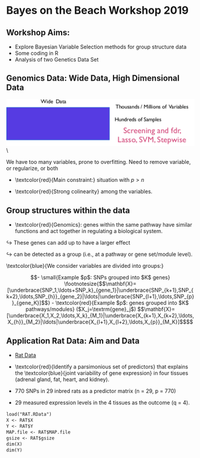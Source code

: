 Bayes on the Beach Workshop 2019
================================

Workshop Aims:
--------------

-   Explore Bayesian Variable Selection methods for group structure data
-   Some coding in R 
-   Analysis of two Genetics Data Set

## Genomics Data: Wide Data, High Dimensional Data

![](wide_data.png) \

We have too many variables, prone to overfitting.
Need to remove variable, or regularize, or both 

- \textcolor{red}{Main constraint:} situation with $p>n$ 

- \textcolor{red}{Strong colinearity} among the variables.



## Group structures within the data 

- \textcolor{red}{Genomics}: genes within the same pathway have similar functions and act together in regulating a biological system. 

$\hookrightarrow$ These genes can add up to have a larger effect 

$\hookrightarrow$ can be detected as a group (i.e., at a pathway or gene set/module level).



\textcolor{blue}{We consider variables are divided into groups:}

```math
- \small{Example $p$: SNPs grouped into $K$ genes}
\footnotesize{$$\mathbf{X}=[\underbrace{SNP_1,\ldots+SNP_k}_{gene_1}|\underbrace{SNP_{k+1},SNP_{k+2},\ldots,SNP_{h}}_{gene_2}|\ldots|\underbrace{SNP_{l+1},\ldots,SNP_{p}}_{gene_K}]$$}

- \textcolor{red}{Example $p$: genes grouped into $K$ pathways/modules} ($X_j=\textrm{gene}_j$)
$$\mathbf{X}=[\underbrace{X_1,X_2,\ldots,X_k}_{M_1}|\underbrace{X_{k+1},X_{k+2},\ldots,X_{h}}_{M_2}|\ldots|\underbrace{X_{l+1},X_{l+2},\ldots,X_{p}}_{M_K}]$$
```

## Application Rat Data: Aim and Data 

- [Rat Data](Rat-application.html)


- \textcolor{red}{Identify a parsimonious set of predictors} that explains the \textcolor{blue}{joint variability of gene expression} in four tissues (adrenal gland, fat, heart, and kidney).

- 770 SNPs in 29 inbred rats as a predictor matrix (n = 29, p = 770)
- 29 measured expression levels in the 4 tissues as the outcome (q = 4).

```{r}
load("RAT.RData")
X <- RAT$X
Y <- RAT$Y
MAP.file <- RAT$MAP.file
gsize <- RAT$gsize
dim(X)
dim(Y)
```

